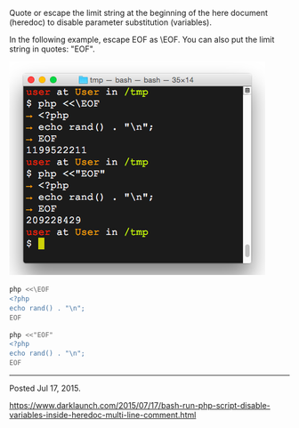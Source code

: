 Quote or escape the limit string at the beginning of the here document (heredoc) to disable parameter substitution (variables).

In the following example, escape EOF as \EOF. You can also put the limit string in quotes: "EOF".

<img alt="" src="/img/uploads/2015-07/bash-run-php-script.png" />

```sh
php <<\EOF
<?php
echo rand() . "\n";
EOF
```

```sh
php <<"EOF"
<?php
echo rand() . "\n";
EOF
```

---

Posted Jul 17, 2015.

https://www.darklaunch.com/2015/07/17/bash-run-php-script-disable-variables-inside-heredoc-multi-line-comment.html